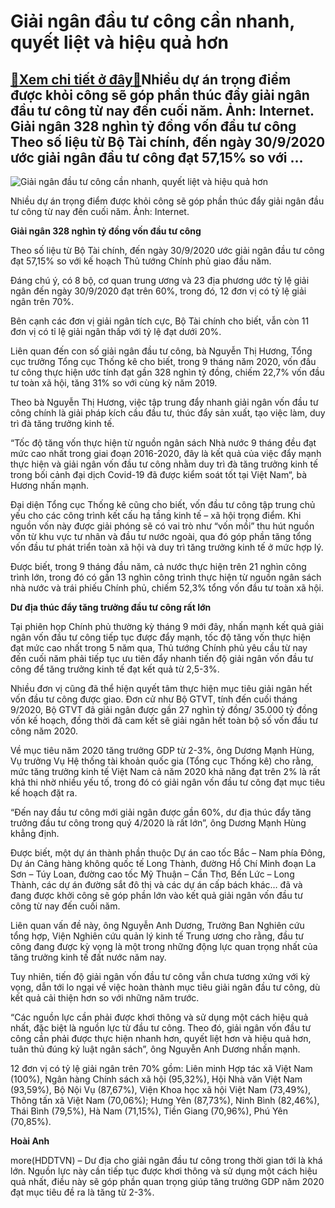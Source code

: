Giải ngân đầu tư công cần nhanh, quyết liệt và hiệu quả hơn
===========================================================

[:gift:Xem chi tiết ở đây:gift:](https://hddtvn.com/giai-ngan-dau-tu-cong-can-nhanh-quyet-liet-va-hieu-qua-hon/)Nhiều dự án trọng điểm được khỏi công sẽ góp phần thúc đẩy giải ngân đầu tư công từ nay đến cuối năm. Ảnh: Internet. Giải ngân 328 nghìn tỷ đồng vốn đầu tư công Theo số liệu từ Bộ Tài chính, đến ngày 30/9/2020 ước giải ngân đầu tư công đạt 57,15% so với …
---------------------------------------------------------------------------------------------------------------------------------------------------------------------------------------------------------------------------------------------------------------





![Giải ngân đầu tư công cần nhanh, quyết liệt và hiệu quả hơn](https://haiquanonline.com.vn/stores/news_dataimages/hienntt/102020/15/18/1827_khoi-cong---cao-toc.jpg?rt=20201015181828 "Giải ngân đầu tư công cần nhanh, quyết liệt và hiệu quả hơn")


Nhiều dự án trọng điểm được khỏi công sẽ góp phần thúc đẩy giải ngân đầu tư công từ nay đến cuối năm. Ảnh: Internet.



**Giải ngân 328 nghìn tỷ đồng vốn đầu tư công**


Theo số liệu từ Bộ Tài chính, đến ngày 30/9/2020 ước giải ngân đầu tư công đạt 57,15% so với kế hoạch Thủ tướng Chính phủ giao đầu năm.


Đáng chú ý, có 8 bộ, cơ quan trung ương và 23 địa phương ước tỷ lệ giải ngân đến ngày 30/9/2020 đạt trên 60%, trong đó, 12 đơn vị có tỷ lệ giải ngân trên 70%.


Bên cạnh các đơn vị giải ngân tích cực, Bộ Tài chính cho biết, vẫn còn 11 đơn vị có tỉ lệ giải ngân thấp với tỷ lệ đạt dưới 20%.


Liên quan đến con số giải ngân đầu tư công, bà Nguyễn Thị Hương, Tổng cục trưởng Tổng cục Thống kê cho biết, trong 9 tháng năm 2020, vốn đầu tư công thực hiện ước tính đạt gần 328 nghìn tỷ đồng, chiếm 22,7% vốn đầu tư toàn xã hội, tăng 31% so với cùng kỳ năm 2019.


Theo bà Nguyễn Thị Hương, việc tập trung đẩy nhanh giải ngân vốn đầu tư công chính là giải pháp kích cầu đầu tư, thúc đẩy sản xuất, tạo việc làm, duy trì đà tăng trưởng kinh tế.


“Tốc độ tăng vốn thực hiện từ nguồn ngân sách Nhà nước 9 tháng đều đạt mức cao nhất trong giai đoạn 2016-2020, đây là kết quả của việc đẩy mạnh thực hiện và giải ngân vốn đầu tư công nhằm duy trì đà tăng trưởng kinh tế trong bối cảnh đại dịch Covid-19 đã được kiểm soát tốt tại Việt Nam“, bà Hương nhấn mạnh.


Đại diện Tổng cục Thống kê cũng cho biết, vốn đầu tư công tập trung chủ yếu cho các công trình kết cấu hạ tầng kinh tế – xã hội trọng điểm. Khi nguồn vốn này được giải phóng sẽ có vai trò như “vốn mồi” thu hút nguồn vốn từ khu vực tư nhân và đầu tư nước ngoài, qua đó góp phần tăng tổng vốn đầu tư phát triển toàn xã hội và duy trì tăng trưởng kinh tế ở mức hợp lý.


Được biết, trong 9 tháng đầu năm, cả nước thực hiện trên 21 nghìn công trình lớn, trong đó có gần 13 nghìn công trình thực hiện từ nguồn ngân sách nhà nước và trái phiếu Chính phủ, chiếm 52,3% tổng vốn đầu tư toàn xã hội.


**Dư địa thúc đẩy tăng trưởng đầu tư công rất lớn**


Tại phiên họp Chính phủ thường kỳ tháng 9 mới đây, nhấn mạnh kết quả giải ngân vốn đầu tư công tiếp tục được đẩy mạnh, tốc độ tăng vốn thực hiện đạt mức cao nhất trong 5 năm qua, Thủ tướng Chính phủ yêu cầu từ nay đến cuối năm phải tiếp tục ưu tiên đẩy nhanh tiến độ giải ngân vốn đầu tư công để tăng trưởng kinh tế đạt kết quả từ 2,5-3%.


Nhiều đơn vị cũng đã thể hiện quyết tâm thực hiện mục tiêu giải ngân hết vốn đầu tư công được giao. Đơn cử như Bộ GTVT, tính đến cuối tháng 9/2020, Bộ GTVT đã giải ngân được gần 27 nghìn tỷ đồng/ 35.000 tỷ đồng vốn kế hoạch, đồng thời đã cam kết sẽ giải ngân hết toàn bộ số vốn đầu tư công năm 2020.


Về mục tiêu năm 2020 tăng trưởng GDP từ 2-3%, ông Dương Mạnh Hùng, Vụ trưởng Vụ Hệ thống tài khoản quốc gia (Tổng cục Thống kê) cho rằng, mức tăng trưởng kinh tế Việt Nam cả năm 2020 khả năng đạt trên 2% là rất khả thi nhờ nhiều yếu tố, trong đó có giải ngân vốn đầu tư công đạt mục tiêu kế hoạch đặt ra.


“Đến nay đầu tư công mới giải ngân được gần 60%, dư địa thúc đẩy tăng trưởng đầu tư công trong quý 4/2020 là rất lớn”, ông Dương Mạnh Hùng khẳng định.


Được biết, một dự án thành phần thuộc Dự án cao tốc Bắc – Nam phía Đông, Dự án Cảng hàng không quốc tế Long Thành, đường Hồ Chí Minh đoạn La Sơn – Túy Loan, đường cao tốc Mỹ Thuận – Cần Thơ, Bến Lức – Long Thành, các dự án đường sắt đô thị và các dự án cấp bách khác… đã và đang được khởi công sẽ góp phần lớn vào kết quả giải ngân vốn đầu tư công từ nay đến cuối năm.


Liên quan vấn đề này, ông Nguyễn Anh Dương, Trưởng Ban Nghiên cứu tổng hợp, Viện Nghiên cứu quản lý kinh tế Trung ương cho rằng, đầu tư công đang được kỳ vọng là một trong những động lực quan trọng nhất của tăng trưởng kinh tế đất nước năm nay.


Tuy nhiên, tiến độ giải ngân vốn đầu tư công vẫn chưa tương xứng với kỳ vọng, dẫn tới lo ngại về việc hoàn thành mục tiêu giải ngân đầu tư công, dù kết quả cải thiện hơn so với những năm trước.


“Các nguồn lực cần phải được khơi thông và sử dụng một cách hiệu quả nhất, đặc biệt là nguồn lực từ đầu tư công. Theo đó, giải ngân vốn đầu tư công cần phải được thực hiện nhanh hơn, quyết liệt hơn và hiệu quả hơn, tuân thủ đúng kỷ luật ngân sách”, ông Nguyễn Anh Dương nhấn mạnh.





12 đơn vị có tỷ lệ giải ngân trên 70% gồm: Liên minh Hợp tác xã Việt Nam (100%), Ngân hàng Chính sách xã hội (95,32%), Hội Nhà văn Việt Nam (93,59%), Bộ Nội Vụ (87,67%), Viện Khoa học xã hội Việt Nam (73,49%), Thông tấn xã Việt Nam (70,06%); Hưng Yên (87,73%), Ninh Bình (82,46%), Thái Bình (79,5%), Hà Nam (71,15%), Tiền Giang (70,96%), Phú Yên (70,85%).




**Hoài Anh**



more(HDDTVN) – Dư địa cho giải ngân đầu tư công trong thời gian tới là khá lớn. Nguồn lực này cần tiếp tục được khơi thông và sử dụng một cách hiệu quả nhất, điều này sẽ góp phần quan trọng giúp tăng trưởng GDP năm 2020 đạt mục tiêu đề ra là tăng từ 2-3%.

